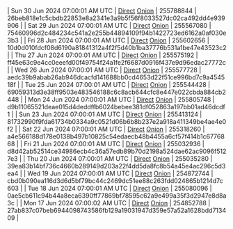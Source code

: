 | Sun 30 Jun 2024 07:00:01 AM UTC | [Direct](https://oshi.at/Smhf) [Onion](http://5ety7tpkim5me6eszuwcje7bmy25pbtrjtue7zkqqgziljwqy3rrikqd.onion/Smhf) | 255788844 | 26beb818e1c5cbdb22853e8a2341e3a9b5f56f8033527dc02ca492dd4e939906 | 
| Sat 29 Jun 2024 07:00:01 AM UTC | [Direct](https://oshi.at/dbuj) [Onion](http://5ety7tpkim5me6eszuwcje7bmy25pbtrjtue7zkqqgziljwqy3rrikqd.onion/dbuj) | 255567080 | 75460996d2c484234c541a2e255b44894109f94b1422723ed6162a0af030e3b3 | 
| Fri 28 Jun 2024 07:00:01 AM UTC | [Direct](https://oshi.at/rbts) [Onion](http://5ety7tpkim5me6eszuwcje7bmy25pbtrjtue7zkqqgziljwqy3rrikqd.onion/rbts) | 255602656 | 10d0d010fdcf08d6190a81841312a4f2f5d40b1ba37776b531a1be47e43523c2 | 
| Thu 27 Jun 2024 07:00:01 AM UTC | [Direct](https://oshi.at/GoVt) [Onion](http://5ety7tpkim5me6eszuwcje7bmy25pbtrjtue7zkqqgziljwqy3rrikqd.onion/GoVt) | 255575192 | ff45e63c9e4cc0eeefd00f49754f24a1fe2f6687d0916f437e9d96edac27772c | 
| Wed 26 Jun 2024 07:00:01 AM UTC | [Direct](https://oshi.at/GDvV) [Onion](http://5ety7tpkim5me6eszuwcje7bmy25pbtrjtue7zkqqgziljwqy3rrikqd.onion/GDvV) | 255577728 | aedc39b9abab26ab946dcacfd141688bb0cd4653d22f51ce996bd7c9a454518f | 
| Tue 25 Jun 2024 07:00:01 AM UTC | [Direct](https://oshi.at/SCRY) [Onion](http://5ety7tpkim5me6eszuwcje7bmy25pbtrjtue7zkqqgziljwqy3rrikqd.onion/SCRY) | 255544428 | 69059313d3e38ff9503e483546188c6c8acb644cfc8e447e022cbda884cb2448 | 
| Mon 24 Jun 2024 07:00:01 AM UTC | [Direct](https://oshi.at/MDws) [Onion](http://5ety7tpkim5me6eszuwcje7bmy25pbtrjtue7zkqqgziljwqy3rrikqd.onion/MDws) | 255805748 | d9b11065521deae015d4deddffb6024bebee381df052863a197bb01ad46dcdf1 | 
| Sun 23 Jun 2024 07:00:01 AM UTC | [Direct](https://oshi.at/JNHa) [Onion](http://5ety7tpkim5me6eszuwcje7bmy25pbtrjtue7zkqqgziljwqy3rrikqd.onion/JNHa) | 255413124 | 81732990f9fda61734b0334a9c0521d06b6b8b237e2a918a411349be4ae4e0f2 | 
| Sat 22 Jun 2024 07:00:01 AM UTC | [Direct](https://oshi.at/BBRs) [Onion](http://5ety7tpkim5me6eszuwcje7bmy25pbtrjtue7zkqqgziljwqy3rrikqd.onion/BBRs) | 255318260 | a4e566188d178e0138b497b10825c54edaecb48b4455a6cf57f414b1c6776868 | 
| Fri 21 Jun 2024 07:00:01 AM UTC | [Direct](https://oshi.at/iuxB) [Onion](http://5ety7tpkim5me6eszuwcje7bmy25pbtrjtue7zkqqgziljwqy3rrikqd.onion/iuxB) | 255032936 | d8d42ab52514ce34986ecb4c36a57edb89b70d2198a524dae62ac9096f5127e3 | 
| Thu 20 Jun 2024 07:00:01 AM UTC | [Direct](https://oshi.at/YfcY) [Onion](http://5ety7tpkim5me6eszuwcje7bmy25pbtrjtue7zkqqgziljwqy3rrikqd.onion/YfcY) | 255035280 | 39ea83b14bf736c4660b289149d203a22f4dd5da8fc8b54a45e4ac296c5d3ea4 | 
| Wed 19 Jun 2024 07:00:01 AM UTC | [Direct](https://oshi.at/ZUct) [Onion](http://5ety7tpkim5me6eszuwcje7bmy25pbtrjtue7zkqqgziljwqy3rrikqd.onion/ZUct) | 254872744 | cbd0b090ea116d3d6d5bf79bc44c2469dc51ee88c263fdd024865b1214d7c603 | 
| Tue 18 Jun 2024 07:00:01 AM UTC | [Direct](https://oshi.at/NktJ) [Onion](http://5ety7tpkim5me6eszuwcje7bmy25pbtrjtue7zkqqgziljwqy3rrikqd.onion/NktJ) | 255080096 | 0ae5cb611c94b44a8eca6390ff77869bf78595c62a9e499a35f3d2947e8d8a3c | 
| Mon 17 Jun 2024 07:00:02 AM UTC | [Direct](https://oshi.at/CwWw) [Onion](http://5ety7tpkim5me6eszuwcje7bmy25pbtrjtue7zkqqgziljwqy3rrikqd.onion/CwWw) | 254852788 | 27ab837c07beb6944098743586fb129a19031947d359e57a52a1628bdd713409 | 
